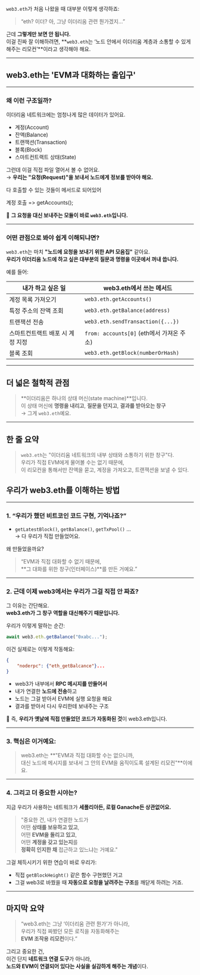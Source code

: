 `web3.eth`가 처음 나왔을 때 대부분 이렇게 생각하죠:

> “eth? 이더? 아, 그냥 이더리움 관련 뭔가겠지…”

근데 **그렇게만 보면 안 됩니다.**  
이걸 진짜 잘 이해하려면, **`web3.eth`는 ‘노드 안에서 이더리움 계층과 소통할 수 있게 해주는 리모컨’**이라고 생각해야 해요.

---

## **web3.eth는 'EVM과 대화하는 출입구'**

---

### 왜 이런 구조일까?

이더리움 네트워크에는 엄청나게 많은 데이터가 있어요.

- 계정(Account)
- 잔액(Balance)
- 트랜잭션(Transaction)
- 블록(Block)
- 스마트컨트랙트 상태(State)

그런데 이걸 직접 파일 열어서 볼 수 없어요.  
→ **우리는 "요청(Request)"을 보내서 노드에게 정보를 받아야 해요.**

다 호출할 수 있는 것들이 메서드로 되어있어

계정 호출 => getAccounts();

📌 **그 요청을 대신 보내주는 모듈이 바로 `web3.eth`입니다.**

---

### 어떤 관점으로 봐야 쉽게 이해되냐면?

`web3.eth`는 마치 **"노드에 요청을 보내기 위한 API 모음집"** 같아요.  
**우리가 이더리움 노드에 하고 싶은 대부분의 질문과 명령을 이곳에서 꺼내 씁니다.**

예를 들어:

| 내가 하고 싶은 일                | web3.eth에서 쓰는 메서드                  |
| -------------------------------- | ----------------------------------------- |
| 계정 목록 가져오기               | `web3.eth.getAccounts()`                  |
| 특정 주소의 잔액 조회            | `web3.eth.getBalance(address)`            |
| 트랜잭션 전송                    | `web3.eth.sendTransaction({...})`         |
| 스마트컨트랙트 배포 시 계정 지정  | `from: accounts[0]` (eth에서 가져온 주소) |
| 블록 조회                        | `web3.eth.getBlock(numberOrHash)`         |

---

## 더 넓은 철학적 관점

> **이더리움은 하나의 상태 머신(state machine)**입니다.  
> 이 상태 머신에 **명령을 내리고**, **질문을 던지고**, **결과를 받아오는 창구**  
> → 그게 `web3.eth`예요.

---

## 한 줄 요약

> `web3.eth`는 "이더리움 네트워크의 내부 상태와 소통하기 위한 창구"다.  
> 우리가 직접 EVM에게 물어볼 수는 없기 때문에,  
> 이 리모컨을 통해서만 잔액을 묻고, 계정을 가져오고, 트랜잭션을 보낼 수 있다.

## 우리가 web3.eth를 이해하는 방법

---

### 1. **“우리가 했던 비트코인 코드 구현, 기억나죠?”**

- `getLatestBlock()`, `getBalance()`, `getTxPool()` …  
  → 다 우리가 직접 만들었어요.

왜 만들었을까요?

> “EVM과 직접 대화할 수 없기 때문에,  
> **그 대화를 위한 창구(인터페이스)**를 만든 거예요.”

---

### 2. **근데 이제 web3에서는 우리가 그걸 직접 안 짜죠?**

그 이유는 간단해요.  
**web3.eth가 그 창구 역할을 대신해주기 때문입니다.**

우리가 이렇게 말하는 순간:

```ts
await web3.eth.getBalance("0xabc...");
```

이건 실제로는 이렇게 작동해요:

```json
{
    "noderpc": {"eth_getBalcance"}...
}
```

- web3가 내부에서 **RPC 메시지를 만들어서**
- 내가 연결한 **노드에 전송**하고
- 노드는 그걸 받아서 EVM에 실행 요청을 해요
- 결과를 받아서 다시 우리한테 보내주는 구조

📌 즉, **우리가 옛날에 직접 만들었던 코드가 자동화된 것**이 web3.eth입니다.

---

### 3. 핵심은 이거예요:

> web3.eth는 **"EVM과 직접 대화할 수는 없으니까,  
> 대신 노드에 메시지를 보내서 그 안의 EVM을 움직이도록 설계된 리모컨"**이에요.

---

### 4. 그리고 더 중요한 시야는?

지금 우리가 사용하는 네트워크가 **세폴리아든, 로컬 Ganache든 상관없어요.**

> "중요한 건, 내가 연결한 노드가  
> 어떤 **상태를 보유하고 있고**,  
> 어떤 **EVM을 돌리고 있고**,  
> 어떤 **계정을 갖고 있는지**를  
> **정확히 인지한 채** 접근하고 있느냐는 거예요."

그걸 체득시키기 위한 연습이 바로 우리가:

- 직접 `getBlockHeight()` 같은 함수 구현했던 거고
- 그걸 web3로 바꿨을 때 **자동으로 요청을 날려주는 구조**를 깨닫게 하려는 거죠.

---

## 마지막 요약

> “web3.eth는 그냥 ‘이더리움 관련 뭔가’가 아니라,  
> 우리가 직접 짜봤던 모든 로직을 자동화해주는  
> **EVM 조작용 리모컨**이다.”

그리고 중요한 건,  
이건 단지 **네트워크 연결 도구**가 아니라,  
**노드와 EVM이 연결되어 있다는 사실을 실감하게 해주는 개념**이다.
